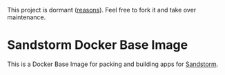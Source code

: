 This project is dormant ([reasons](https://gist.github.com/JamborJan/8e42eff813b6fb0b6fe987afb9241c5e)). Feel free to fork it and take over maintenance.

# Sandstorm Docker Base Image

This is a Docker Base Image for packing and building apps for [Sandstorm](https://sandstorm.io).
